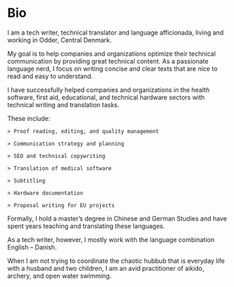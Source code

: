 # Bio

I am a tech writer, technical translator and language afficionada, living and working in Odder, Central Denmark. 

My goal is to help companies and organizations optimize their technical communication by providing great technical content. As a passionate language nerd, I focus on writing concise and clear texts that are nice to read and easy to understand. 

I have successfully helped companies and organizations in the health software, first aid, educational, and technical hardware sectors with technical writing and translation tasks. 

These include:

    > Proof reading, editing, and quality management

    > Communication strategy and planning

    > SEO and technical copywriting

    > Translation of medical software

    > Subtitling 

    > Hardware documentation

    > Proposal writing for EU projects

Formally, I hold a master’s degree in Chinese and German Studies and have spent years teaching and translating these languages. 

As a tech writer, however, I mostly work with the language combination English – Danish. 

When I am not trying to coordinate the chaotic hubbub that is everyday life with a husband and two children, I am an avid practitioner of aikido, archery, and open water swimming. 
